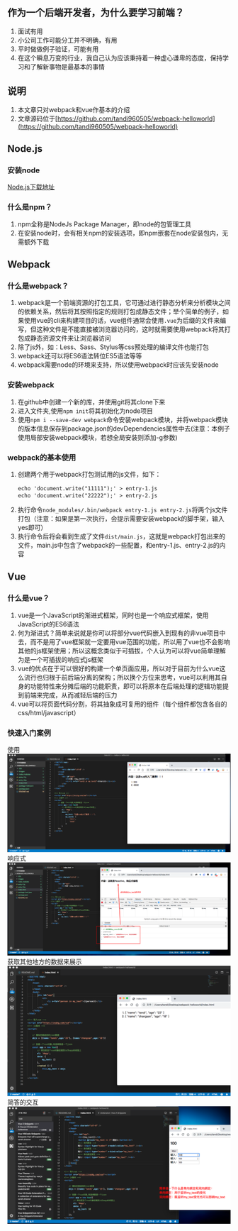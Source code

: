 ## 作为一个后端开发者，为什么要学习前端？
1. 面试有用
2. 小公司工作可能分工并不明确，有用
3. 平时做做例子验证，可能有用
4. 在这个瞬息万变的行业，我自己认为应该秉持着一种虚心谦卑的态度，保持学习和了解新事物是最基本的事情

## 说明
1. 本文章只对webpack和vue作基本的介绍
2. 文章源码位于[https://github.com/tandi960505/webpack-helloworld](https://github.com/tandi960505/webpack-helloworld)


## Node.js
### 安装node
[Node.js下载地址](https://nodejs.org/zh-cn/)

### 什么是npm？
1. npm全称是NodeJs Package Manager，即node的包管理工具
2. 在安装node时，会有相关npm的安装选项，即npm嵌套在node安装包内，无需额外下载

## Webpack
### 什么是webpack？
1. webpack是一个前端资源的打包工具，它可通过进行静态分析来分析模块之间的依赖关系，然后将其按照指定的规则打包成静态文件；举个简单的例子，如果使用vue的cli来构建项目的话，vue组件通常会使用`.vue`为后缀的文件来编写，但这种文件是不能直接被浏览器访问的，这时就需要使用webpack将其打包成静态资源文件来让浏览器访问
2. 除了js外，如：Less、Sass、Stylus等css预处理的编译文件也能打包
3. webpack还可以将ES6语法转位ES5语法等等
4. webpack需要node的环境来支持，所以使用webpack时应该先安装node

### 安装webpack
1. 在github中创建一个新的库，并使用git将其clone下来
2. 进入文件夹,使用`npm init`将其初始化为node项目
3. 使用`npm i --save-dev webpack`命令安装webpack模块，并将webpack模块的版本信息保存到package.json的devDependencies属性中去(注意：本例子使用局部安装webpack模块，若想全局安装则添加-g参数)

### webpack的基本使用
1. 创建两个用于webpack打包测试用的js文件，如下：
    ```
    echo 'document.write("11111");' > entry-1.js
    echo 'document.write("22222");' > entry-2.js
    ```
2. 执行命令`node_modules/.bin/webpack entry-1.js entry-2.js`将两个js文件打包（注意：如果是第一次执行，会提示需要安装webpack的脚手架，输入yes即可）
3. 执行命令后将会看到生成了文件`dist/main.js`，这就是webpack打包出来的文件，main.js中包含了webpack的一些配置，和entry-1.js、entry-2.js的内容


## Vue
### 什么是vue？
1. vue是一个JavaScript的渐进式框架，同时也是一个响应式框架，使用JavaScript的ES6语法
2. 何为渐进式？简单来说就是你可以将部分vue代码嵌入到现有的非vue项目中去，而不是用了vue框架就一定要用vue范围的功能，所以用了vue也不会影响其他的js框架使用；所以这概念类似于可插拔，个人认为可以将vue简单理解为是一个可插拔的响应式js框架
3. vue的优点在于可以很好的构建一个单页面应用，所以对于目前为什么vue这么流行也归根于前后端分离的架构；所以换个方位来思考，vue可以利用其自身的功能特性来分摊后端的功能职责，即可以将原本在后端处理的逻辑功能提到前端来完成，从而减轻后端的压力
4. vue可以将页面代码分割，将其抽象成可复用的组件（每个组件都包含各自的css/html/javascript）

### 快速入门案例
使用
![](images/1.png)
响应式
![](images/2.png)
获取其他地方的数据来展示
![](images/3.png)
简答的交互
![](images/4.png)



